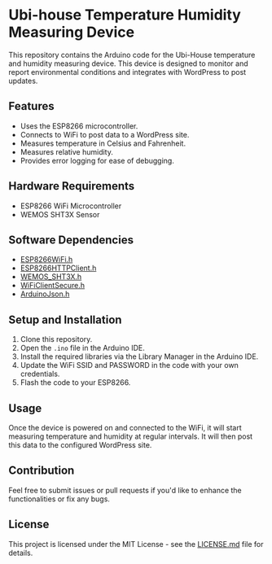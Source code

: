 # Ubi-house Temperature Humidity Measuring Device

This repository contains the Arduino code for the Ubi-House temperature and humidity measuring device. This device is designed to monitor and report environmental conditions and integrates with WordPress to post updates.

## Features

- Uses the ESP8266 microcontroller.
- Connects to WiFi to post data to a WordPress site.
- Measures temperature in Celsius and Fahrenheit.
- Measures relative humidity.
- Provides error logging for ease of debugging.

## Hardware Requirements

- ESP8266 WiFi Microcontroller
- WEMOS SHT3X Sensor

## Software Dependencies

- [ESP8266WiFi.h](https://github.com/esp8266/Arduino/tree/master/libraries/ESP8266WiFi)
- [ESP8266HTTPClient.h](https://github.com/esp8266/Arduino/tree/master/libraries/ESP8266HTTPClient)
- [WEMOS_SHT3X.h](https://github.com/wemos/WEMOS_SHT3x_Arduino_Library)
- [WiFiClientSecure.h](https://github.com/esp8266/Arduino/tree/master/libraries/ESP8266WiFi/src)
- [ArduinoJson.h](https://arduinojson.org/)

## Setup and Installation

1. Clone this repository.
2. Open the `.ino` file in the Arduino IDE.
3. Install the required libraries via the Library Manager in the Arduino IDE.
4. Update the WiFi SSID and PASSWORD in the code with your own credentials.
5. Flash the code to your ESP8266.

## Usage

Once the device is powered on and connected to the WiFi, it will start measuring temperature and humidity at regular intervals. It will then post this data to the configured WordPress site.

## Contribution

Feel free to submit issues or pull requests if you'd like to enhance the functionalities or fix any bugs.

## License

This project is licensed under the MIT License - see the [LICENSE.md](LICENSE.md) file for details.
